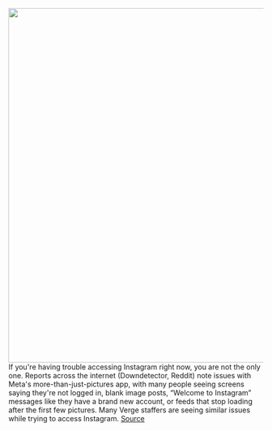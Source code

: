 <img src='https://cdn.vox-cdn.com/thumbor/ootMGgx85xOKv_fNNsf8Je-es_s=/0x0:2040x1360/1200x800/filters:focal(857x517:1183x843)/cdn.vox-cdn.com/uploads/chorus_image/image/70913650/acastro_190919_1777_instagram_0002.0.0.png' width='700px' /><br/>
If you're having trouble accessing Instagram right now, you are not the only one. Reports across the internet (Downdetector, Reddit) note issues with Meta's more-than-just-pictures app, with many people seeing screens saying they're not logged in, blank image posts, “Welcome to Instagram” messages like they have a brand new account, or feeds that stop loading after the first few pictures. Many Verge staffers are seeing similar issues while trying to access Instagram.
<a href='https://www.theverge.com/2022/5/26/23143103/instagram-down-outage-not-loading-logout'> Source <a/>
